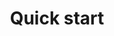 ---
title: Quick start
description: A reference page in my new Starlight docs site.
sidebar:
    # Set a custom label for the link
    # label: Install Cubtera
    # Set a custom order for the link (lower numbers are displayed higher up)
    order: 2
    # Add a badge to the link
---